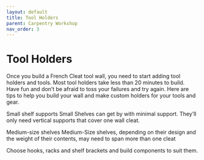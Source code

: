 ```yaml
---
layout: default
title: Tool Holders
parent: Carpentry Workshop
nav_order: 3
---
```


# Tool Holders

Once you build a French Cleat tool wall, you need to start adding 
tool holders and tools. Most tool holders take less than 20 minutes 
to build. Have fun and don’t be afraid to toss your failures and 
try again. Here are tips to help you build your wall and make 
custom holders for your tools and gear.

Small shelf supports
Small Shelves can get by with minimal support. 
They’ll only need vertical supports that cover one wall cleat.

Medium-size shelves
Medium-Size shelves, depending on their design and the weight 
of their contents, may need to span more than one cleat

Choose hooks, racks and shelf brackets and build components to suit them.